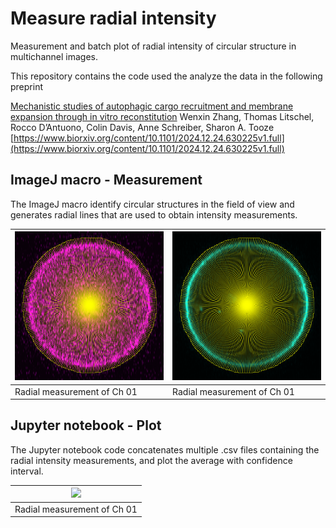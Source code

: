 # Measure radial intensity
Measurement and batch plot of radial intensity of circular structure in multichannel images.

This repository contains the code used the analyze the data in the following preprint

[Mechanistic studies of autophagic cargo recruitment and membrane expansion through in vitro reconstitution](https://www.biorxiv.org/content/10.1101/2024.12.24.630225v1.full)
 Wenxin Zhang, Thomas Litschel, Rocco D’Antuono, Colin Davis, Anne Schreiber, Sharon A. Tooze
[https://www.biorxiv.org/content/10.1101/2024.12.24.630225v1.full](https://www.biorxiv.org/content/10.1101/2024.12.24.630225v1.full)

## ImageJ macro - Measurement
The ImageJ macro identify circular structures in the field of view and generates radial lines that are used to obtain intensity measurements.

| ![](https://raw.githubusercontent.com/RoccoDAnt/Measure_radial_intensity/main/docs/Screenshot_radial_analysis_Ch01.png) |  ![](https://raw.githubusercontent.com/RoccoDAnt/Measure_radial_intensity/main/docs/Screenshot_radial_analysis_Ch02.png)|
| -----|  ----|
| Radial measurement of Ch 01 | Radial measurement of Ch 01|



## Jupyter notebook - Plot
The Jupyter notebook code concatenates multiple .csv files containing the radial intensity measurements, and plot the average with confidence interval.


| ![](https://raw.githubusercontent.com/RoccoDAnt/Measure_radial_intensity/main/docs/Radial_Analysis_Plot-example)    |
| -----|
| Radial measurement of Ch 01 |
